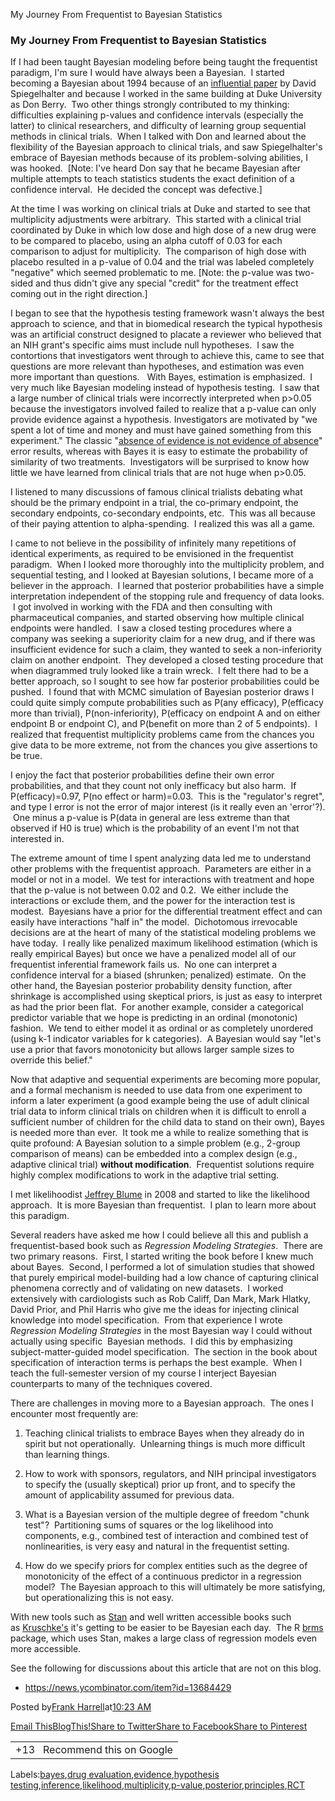 My Journey From Frequentist to Bayesian Statistics

### My Journey From Frequentist to Bayesian Statistics

If I had been taught Bayesian modeling before being taught the frequentist paradigm, I'm sure I would have always been a Bayesian.  I started becoming a Bayesian about 1994 because of an [influential paper](http://www.citeulike.org/user/harrelfe/article/13264891) by David Spiegelhalter and because I worked in the same building at Duke University as Don Berry.  Two other things strongly contributed to my thinking: difficulties explaining p-values and confidence intervals (especially the latter) to clinical researchers, and difficulty of learning group sequential methods in clinical trials.  When I talked with Don and learned about the flexibility of the Bayesian approach to clinical trials, and saw Spiegelhalter's embrace of Bayesian methods because of its problem-solving abilities, I was hooked.  [Note: I've heard Don say that he became Bayesian after multiple attempts to teach statistics students the exact definition of a confidence interval.  He decided the concept was defective.]

At the time I was working on clinical trials at Duke and started to see that multiplicity adjustments were arbitrary.  This started with a clinical trial coordinated by Duke in which low dose and high dose of a new drug were to be compared to placebo, using an alpha cutoff of 0.03 for each comparison to adjust for multiplicity.  The comparison of high dose with placebo resulted in a p-value of 0.04 and the trial was labeled completely "negative" which seemed problematic to me. [Note: the p-value was two-sided and thus didn't give any special "credit" for the treatment effect coming out in the right direction.]

I began to see that the hypothesis testing framework wasn't always the best approach to science, and that in biomedical research the typical hypothesis was an artificial construct designed to placate a reviewer who believed that an NIH grant's specific aims must include null hypotheses.  I saw the contortions that investigators went through to achieve this, came to see that questions are more relevant than hypotheses, and estimation was even more important than questions.   With Bayes, estimation is emphasized.  I very much like Bayesian modeling instead of hypothesis testing.  I saw that a large number of clinical trials were incorrectly interpreted when p>0.05 because the investigators involved failed to realize that a p-value can only provide evidence against a hypothesis. Investigators are motivated by "we spent a lot of time and money and must have gained something from this experiment." The classic "[absence of evidence is not evidence of absence](http://www.bmj.com/content/311/7003/485)" error results, whereas with Bayes it is easy to estimate the probability of similarity of two treatments.  Investigators will be surprised to know how little we have learned from clinical trials that are not huge when p>0.05.

I listened to many discussions of famous clinical trialists debating what should be the primary endpoint in a trial, the co-primary endpoint, the secondary endpoints, co-secondary endpoints, etc.  This was all because of their paying attention to alpha-spending.  I realized this was all a game.

I came to not believe in the possibility of infinitely many repetitions of identical experiments, as required to be envisioned in the frequentist paradigm.  When I looked more thoroughly into the multiplicity problem, and sequential testing, and I looked at Bayesian solutions, I became more of a believer in the approach.  I learned that posterior probabilities have a simple interpretation independent of the stopping rule and frequency of data looks.  I got involved in working with the FDA and then consulting with pharmaceutical companies, and started observing how multiple clinical endpoints were handled.  I saw a closed testing procedures where a company was seeking a superiority claim for a new drug, and if there was insufficient evidence for such a claim, they wanted to seek a non-inferiority claim on another endpoint.  They developed a closed testing procedure that when diagrammed truly looked like a train wreck.  I felt there had to be a better approach, so I sought to see how far posterior probabilities could be pushed.  I found that with MCMC simulation of Bayesian posterior draws I could quite simply compute probabilities such as P(any efficacy), P(efficacy more than trivial), P(non-inferiority), P(efficacy on endpoint A and on either endpoint B or endpoint C), and P(benefit on more than 2 of 5 endpoints).  I realized that frequentist multiplicity problems came from the chances you give data to be more extreme, not from the chances you give assertions to be true.

I enjoy the fact that posterior probabilities define their own error probabilities, and that they count not only inefficacy but also harm.  If P(efficacy)=0.97, P(no effect or harm)=0.03.  This is the "regulator's regret", and type I error is not the error of major interest (is it really even an 'error'?).  One minus a p-value is P(data in general are less extreme than that observed if H0 is true) which is the probability of an event I'm not that interested in.

The extreme amount of time I spent analyzing data led me to understand other problems with the frequentist approach.  Parameters are either in a model or not in a model.  We test for interactions with treatment and hope that the p-value is not between 0.02 and 0.2.  We either include the interactions or exclude them, and the power for the interaction test is modest.  Bayesians have a prior for the differential treatment effect and can easily have interactions "half in" the model.  Dichotomous irrevocable decisions are at the heart of many of the statistical modeling problems we have today.  I really like penalized maximum likelihood estimation (which is really empirical Bayes) but once we have a penalized model all of our frequentist inferential framework fails us.  No one can interpret a confidence interval for a biased (shrunken; penalized) estimate.  On the other hand, the Bayesian posterior probability density function, after shrinkage is accomplished using skeptical priors, is just as easy to interpret as had the prior been flat.  For another example, consider a categorical predictor variable that we hope is predicting in an ordinal (monotonic) fashion.  We tend to either model it as ordinal or as completely unordered (using k-1 indicator variables for k categories).  A Bayesian would say "let's use a prior that favors monotonicity but allows larger sample sizes to override this belief."

Now that adaptive and sequential experiments are becoming more popular, and a formal mechanism is needed to use data from one experiment to inform a later experiment (a good example being the use of adult clinical trial data to inform clinical trials on children when it is difficult to enroll a sufficient number of children for the child data to stand on their own), Bayes is needed more than ever.  It took me a while to realize something that is quite profound: A Bayesian solution to a simple problem (e.g., 2-group comparison of means) can be embedded into a complex design (e.g., adaptive clinical trial) **without modification**.  Frequentist solutions require highly complex modifications to work in the adaptive trial setting.

I met likelihoodist [Jeffrey Blume](http://biostat.mc.vanderbilt.edu/JeffreyBlume) in 2008 and started to like the likelihood approach.  It is more Bayesian than frequentist.  I plan to learn more about this paradigm.

Several readers have asked me how I could believe all this and publish a frequentist-based book such as *Regression Modeling Strategies*.  There are two primary reasons.  First, I started writing the book before I knew much about Bayes.  Second, I performed a lot of simulation studies that showed that purely empirical model-building had a low chance of capturing clinical phenomena correctly and of validating on new datasets.  I worked extensively with cardiologists such as Rob Califf, Dan Mark, Mark Hlatky, David Prior, and Phil Harris who give me the ideas for injecting clinical knowledge into model specification.  From that experience I wrote *Regression Modeling Strategies* in the most Bayesian way I could without actually using specific  Bayesian methods.  I did this by emphasizing subject-matter-guided model specification.  The section in the book about specification of interaction terms is perhaps the best example.  When I teach the full-semester version of my course I interject Bayesian counterparts to many of the techniques covered.

There are challenges in moving more to a Bayesian approach.  The ones I encounter most frequently are:

1. Teaching clinical trialists to embrace Bayes when they already do in spirit but not operationally.  Unlearning things is much more difficult than learning things.

2. How to work with sponsors, regulators, and NIH principal investigators to specify the (usually skeptical) prior up front, and to specify the amount of applicability assumed for previous data.

3. What is a Bayesian version of the multiple degree of freedom "chunk test"?  Partitioning sums of squares or the log likelihood into components, e.g., combined test of interaction and combined test of nonlinearities, is very easy and natural in the frequentist setting.

4. How do we specify priors for complex entities such as the degree of monotonicity of the effect of a continuous predictor in a regression model?  The Bayesian approach to this will ultimately be more satisfying, but operationalizing this is not easy.

With new tools such as [Stan](http://mc-stan.org/) and well written accessible books such as [Kruschke's](http://www.citeulike.org/user/harrelfe/article/14172337) it's getting to be easier to be Bayesian each day.  The R [brms](https://cran.r-project.org/web/packages/brms) package, which uses Stan, makes a large class of regression models even more accessible.

See the following for discussions about this article that are not on this blog.

- https://news.ycombinator.com/item?id=13684429

Posted by[Frank Harrell](https://www.blogger.com/profile/15263496257600444093)at[10:23 AM](http://www.fharrell.com/2017/02/my-journey-from-frequentist-to-bayesian.html)

[Email This](https://www.blogger.com/share-post.g?blogID=5376139322696503442&postID=235031664904349573&target=email)[BlogThis!](https://www.blogger.com/share-post.g?blogID=5376139322696503442&postID=235031664904349573&target=blog)[Share to Twitter](https://www.blogger.com/share-post.g?blogID=5376139322696503442&postID=235031664904349573&target=twitter)[Share to Facebook](https://www.blogger.com/share-post.g?blogID=5376139322696503442&postID=235031664904349573&target=facebook)[Share to Pinterest](https://www.blogger.com/share-post.g?blogID=5376139322696503442&postID=235031664904349573&target=pinterest)

|     |
| --- |
| +13   Recommend this on Google |

Labels:[bayes](http://www.fharrell.com/search/label/bayes),[drug evaluation](http://www.fharrell.com/search/label/drug%20evaluation),[evidence](http://www.fharrell.com/search/label/evidence),[hypothesis testing](http://www.fharrell.com/search/label/hypothesis%20testing),[inference](http://www.fharrell.com/search/label/inference),[likelihood](http://www.fharrell.com/search/label/likelihood),[multiplicity](http://www.fharrell.com/search/label/multiplicity),[p-value](http://www.fharrell.com/search/label/p-value),[posterior](http://www.fharrell.com/search/label/posterior),[principles](http://www.fharrell.com/search/label/principles),[RCT](http://www.fharrell.com/search/label/RCT)
